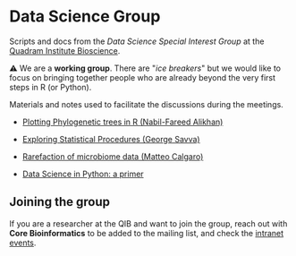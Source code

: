 # Data Science Group

Scripts and docs from the *Data Science Special Interest Group* at the 
[Quadram Institute Bioscience](https://www.quadram.ac.uk).

:warning: We are a **working group**. There are "*ice breakers*" but we would like to focus on
bringing together people who are already beyond the very first steps in R (or Python).


Materials and notes used to facilitate the discussions during the meetings.

* [Plotting Phylogenetic trees in R (Nabil-Fareed Alikhan)](1_phylogenetic_trees/data_science_1_makingtrees.ipynb)
* [Exploring Statistical Procedures (George Savva)](https://github.com/georgemsavva/DataScienceGroup#readme)
* [Rarefaction of microbiome data (Matteo Calgaro)](https://mcalgaro93.github.io/randomtopics/rarefaction-practice-in-microbiome-data-analysis.html)

* [Data Science in Python: a primer](python/README.md) 

## Joining the group

If you are a researcher at the QIB and want to join the group, 
reach out with **Core Bioinformatics** to be added to the mailing list,
and check the [intranet events](https://intranet.nbi.ac.uk/infoserv/cgi-bin/calendar/default.asp?ETGID=&Keyword=%22data%20science%22&Month=&DaysAdded=&_=1689756393711).
